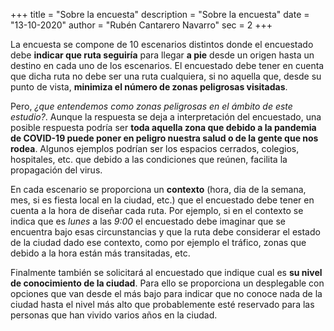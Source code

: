 +++
title = "Sobre la encuesta"
description = "Sobre la encuesta"
date = "13-10-2020"
author = "Rubén Cantarero Navarro"
sec = 2
+++


La encuesta se compone de 10 escenarios distintos donde el encuestado debe **indicar que ruta seguiría** para llegar **a pie** desde un origen hasta un destino en cada uno de los escenarios. El encuestado debe tener en cuenta que dicha ruta no debe ser una ruta cualquiera, si no aquella que, desde su punto de vista, **minimiza el número de zonas peligrosas visitadas**.

Pero, *¿que entendemos como zonas peligrosas en el ámbito de este estudio?*. Aunque la respuesta se deja a interpretación del encuestado, una posible respuesta podría ser **toda aquella zona que debido a la pandemia de COVID-19 puede poner en peligro nuestra salud o de la gente que nos rodea**. Algunos ejemplos podrían ser los espacios cerrados, colegios, hospitales, etc. que debido a las condiciones que reúnen, facilita la propagación del virus. 
 
En cada escenario se proporciona un **contexto** (hora, dia de la semana, mes, si es fiesta local en la ciudad, etc.) que el encuestado debe tener en cuenta a la hora de diseñar cada ruta. Por ejemplo, si en el contexto se indica que es *lunes* a las *9:00* el encuestado debe imaginar que se encuentra bajo esas circunstancias y que la ruta debe considerar el estado de la ciudad dado ese contexto, como por ejemplo el tráfico, zonas que debido a la hora están más transitadas, etc.

Finalmente también se solicitará al encuestado que indique cual es **su nivel de conocimiento de la ciudad**. Para ello se proporciona un desplegable con opciones que van desde el más bajo para indicar que no conoce nada de la ciudad hasta el nivel más alto que probablemente esté reservado para las personas que han vivido varios años en la ciudad.